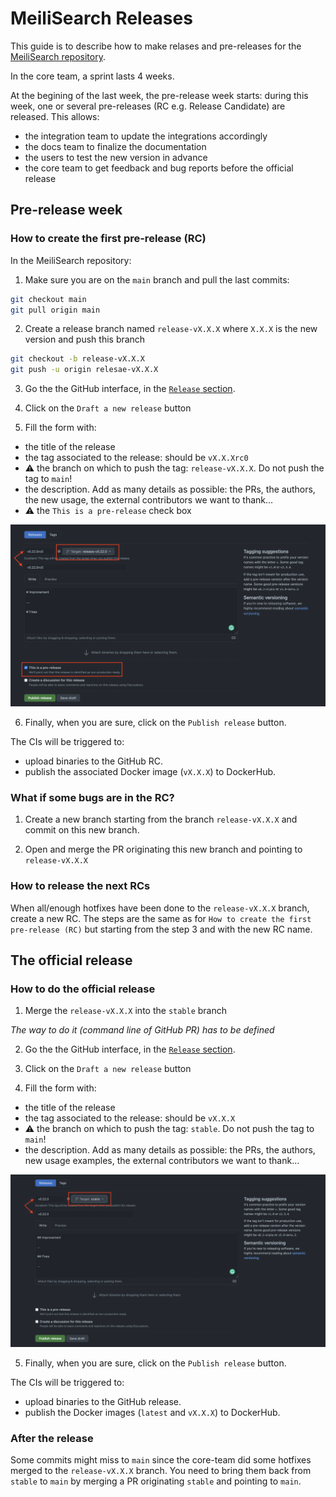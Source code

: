 # MeiliSearch Releases

This guide is to describe how to make relases and pre-releases for the [MeiliSearch repository](https://github.com/meilisearch/MeiliSearch).

In the core team, a sprint lasts 4 weeks.

At the begining of the last week, the pre-release week starts: during this week, one or several pre-releases (RC e.g. Release Candidate) are released.
This allows:
- the integration team to update the integrations accordingly
- the docs team to finalize the documentation
- the users to test the new version in advance
- the core team to get feedback and bug reports before the official release

## Pre-release week

### How to create the first pre-release (RC)

In the MeiliSearch repository:

1. Make sure you are on the `main` branch and pull the last commits:

```bash
git checkout main
git pull origin main
```

2. Create a release branch named `release-vX.X.X` where `X.X.X` is the new version and push this branch

```bash
git checkout -b release-vX.X.X
git push -u origin relesae-vX.X.X
```

3. Go the the GitHub interface, in the [`Release` section](https://github.com/meilisearch/MeiliSearch/releases).

4. Click on the `Draft a new release` button

5. Fill the form with:
- the title of the release
- the tag associated to the release: should be `vX.X.Xrc0`
- ⚠️ the branch on which to push the tag: `release-vX.X.X`. Do not push the tag to `main`!
- the description. Add as many details as possible: the PRs, the authors, the new usage, the external contributors we want to thank...
- ⚠️ the `This is a pre-release` check box

![GH release form](../assets/gh-pre-release.png)

6. Finally, when you are sure, click on the `Publish release` button.

The CIs will be triggered to:
- upload binaries to the GitHub RC.
- publish the associated Docker image (`vX.X.X`) to DockerHub.

### What if some bugs are in the RC?

1. Create a new branch starting from the branch `release-vX.X.X` and commit on this new branch.

2. Open and merge the PR originating this new branch and pointing to `release-vX.X.X`

### How to release the next RCs

When all/enough hotfixes have been done to the `release-vX.X.X` branch, create a new RC.
The steps are the same as for `How to create the first pre-release (RC)` but starting from the step 3 and with the new RC name.

## The official release

### How to do the official release

1. Merge the `release-vX.X.X` into the `stable` branch

_The way to do it (command line of GitHub PR) has to be defined_

2. Go the the GitHub interface, in the [`Release` section](https://github.com/meilisearch/MeiliSearch/releases).

3. Click on the `Draft a new release` button

4. Fill the form with:
- the title of the release
- the tag associated to the release: should be `vX.X.X`
- ⚠️ the branch on which to push the tag: `stable`. Do not push the tag to `main`!
- the description. Add as many details as possible: the PRs, the authors, new usage examples, the external contributors we want to thank...

![GH release form](../assets/gh-release.png)

5. Finally, when you are sure, click on the `Publish release` button.

The CIs will be triggered to:
- upload binaries to the GitHub release.
- publish the Docker images (`latest` and `vX.X.X`) to DockerHub.

### After the release

Some commits might miss to `main` since the core-team did some hotfixes merged to the `release-vX.X.X` branch.
You need to bring them back from `stable` to `main` by merging a PR originating `stable` and pointing to `main`.
